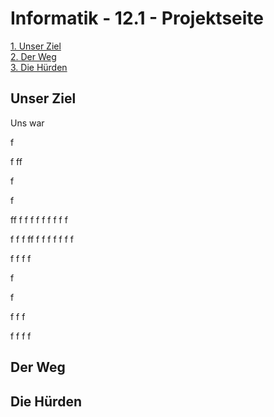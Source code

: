 # Informatik - 12.1 - Projektseite

[1. Unser Ziel](##1)  
[2. Der Weg](##2)  
[3. Die Hürden](##3)


## <a name="1"></a>Unser Ziel

Uns war 

f

f
ff


f


f

ff
f
f
f
f
f
f
f
f
f

f
f
f
ff
f
f
f
f
f
f
f

f
f
f
f


f



f



f
f
f

f
f
f
f

## <a name="2"></a>Der Weg



## <a name="3"></a>Die Hürden
